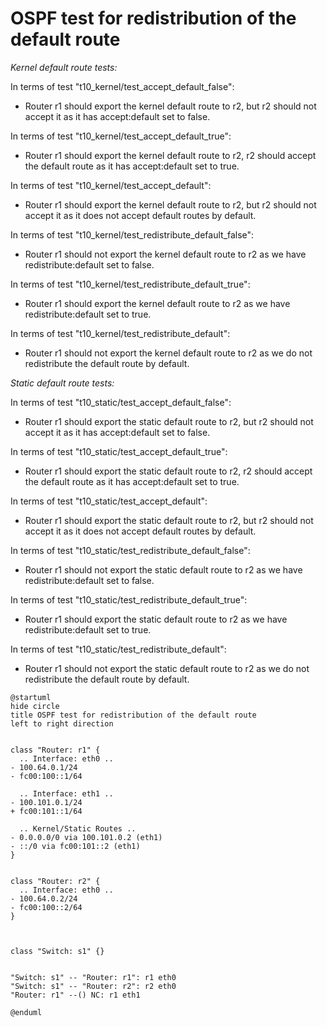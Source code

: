# OSPF test for redistribution of the default route


*Kernel default route tests:*

In terms of test "t10_kernel/test_accept_default_false":
  - Router r1 should export the kernel default route to r2, but r2 should not accept it as it has accept:default set to false.

In terms of test "t10_kernel/test_accept_default_true":
  - Router r1 should export the kernel default route to r2, r2 should accept the default route as it has accept:default set to true.

In terms of test "t10_kernel/test_accept_default":
  - Router r1 should export the kernel default route to r2, but r2 should not accept it as it does not accept default routes by default.

In terms of test "t10_kernel/test_redistribute_default_false":
  - Router r1 should not export the kernel default route to r2 as we have redistribute:default set to false.

In terms of test "t10_kernel/test_redistribute_default_true":
  - Router r1 should export the kernel default route to r2 as we have redistribute:default set to true.

In terms of test "t10_kernel/test_redistribute_default":
  - Router r1 should not export the kernel default route to r2 as we do not redistribute the default route by default.


*Static default route tests:*

In terms of test "t10_static/test_accept_default_false":
  - Router r1 should export the static default route to r2, but r2 should not accept it as it has accept:default set to false.

In terms of test "t10_static/test_accept_default_true":
  - Router r1 should export the static default route to r2, r2 should accept the default route as it has accept:default set to true.

In terms of test "t10_static/test_accept_default":
  - Router r1 should export the static default route to r2, but r2 should not accept it as it does not accept default routes by default.

In terms of test "t10_static/test_redistribute_default_false":
  - Router r1 should not export the static default route to r2 as we have redistribute:default set to false.

In terms of test "t10_static/test_redistribute_default_true":
  - Router r1 should export the static default route to r2 as we have redistribute:default set to true.

In terms of test "t10_static/test_redistribute_default":
  - Router r1 should not export the static default route to r2 as we do not redistribute the default route by default.


```plantuml
@startuml
hide circle
title OSPF test for redistribution of the default route
left to right direction


class "Router: r1" {
  .. Interface: eth0 ..
- 100.64.0.1/24
- fc00:100::1/64

  .. Interface: eth1 ..
- 100.101.0.1/24
+ fc00:101::1/64

  .. Kernel/Static Routes ..
- 0.0.0.0/0 via 100.101.0.2 (eth1)
- ::/0 via fc00:101::2 (eth1)
}


class "Router: r2" {
  .. Interface: eth0 ..
- 100.64.0.2/24
- fc00:100::2/64
}



class "Switch: s1" {}


"Switch: s1" -- "Router: r1": r1 eth0
"Switch: s1" -- "Router: r2": r2 eth0
"Router: r1" --() NC: r1 eth1

@enduml
```
